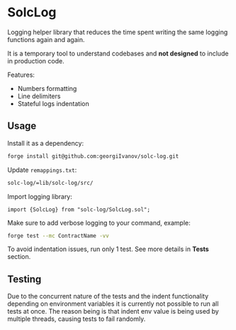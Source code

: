 # SolcLog

Logging helper library that reduces the time spent writing the same logging functions again and again.

It is a temporary tool to understand codebases and **not designed** to include in production code.

Features:
- Numbers formatting
- Line delimiters
- Stateful logs indentation

## Usage

Install it as a dependency:
```bash
forge install git@github.com:georgiIvanov/solc-log.git
```

Update `remappings.txt`:
```bash
solc-log/=lib/solc-log/src/
```

Import logging library:
```sol
import {SolcLog} from "solc-log/SolcLog.sol";
```

Make sure to add verbose logging to your command, example:
```bash
forge test --mc ContractName -vv
```

To avoid indentation issues, run only 1 test. See more details in **Tests** section.

## Testing

Due to the concurrent nature of the tests and the indent functionality depending on environment variables it is currently not possible to run all tests at once. The reason being is that indent env value is being used by multiple threads, causing tests to fail randomly.
